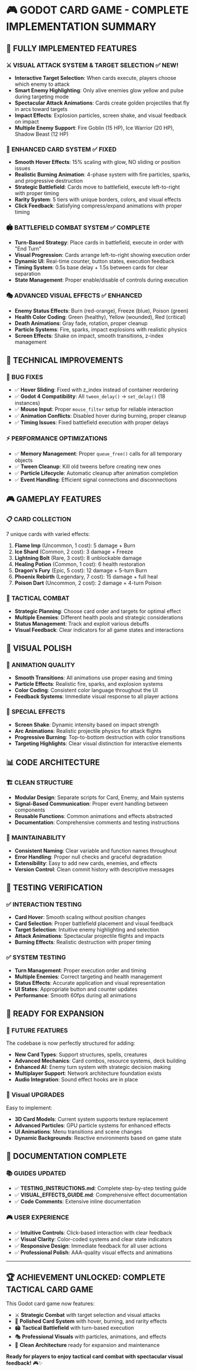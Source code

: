 # 🎮 GODOT CARD GAME - COMPLETE IMPLEMENTATION SUMMARY

## 🎯 **FULLY IMPLEMENTED FEATURES**

### ⚔️ **VISUAL ATTACK SYSTEM & TARGET SELECTION** ✅ NEW!
- **Interactive Target Selection**: When cards execute, players choose which enemy to attack
- **Smart Enemy Highlighting**: Only alive enemies glow yellow and pulse during targeting mode
- **Spectacular Attack Animations**: Cards create golden projectiles that fly in arcs toward targets
- **Impact Effects**: Explosion particles, screen shake, and visual feedback on impact
- **Multiple Enemy Support**: Fire Goblin (15 HP), Ice Warrior (20 HP), Shadow Beast (12 HP)

### 🎴 **ENHANCED CARD SYSTEM** ✅ FIXED
- **Smooth Hover Effects**: 15% scaling with glow, NO sliding or position issues
- **Realistic Burning Animation**: 4-phase system with fire particles, sparks, and progressive destruction
- **Strategic Battlefield**: Cards move to battlefield, execute left-to-right with proper timing
- **Rarity System**: 5 tiers with unique borders, colors, and visual effects
- **Click Feedback**: Satisfying compress/expand animations with proper timing

### 🏟️ **BATTLEFIELD COMBAT SYSTEM** ✅ COMPLETE
- **Turn-Based Strategy**: Place cards in battlefield, execute in order with "End Turn"
- **Visual Progression**: Cards arrange left-to-right showing execution order
- **Dynamic UI**: Real-time counter, button states, execution feedback
- **Timing System**: 0.5s base delay + 1.5s between cards for clear separation
- **State Management**: Proper enable/disable of controls during execution

### 🎭 **ADVANCED VISUAL EFFECTS** ✅ ENHANCED
- **Enemy Status Effects**: Burn (red-orange), Freeze (blue), Poison (green)
- **Health Color Coding**: Green (healthy), Yellow (wounded), Red (critical)
- **Death Animations**: Gray fade, rotation, proper cleanup
- **Particle Systems**: Fire, sparks, impact explosions with realistic physics
- **Screen Effects**: Shake on impact, smooth transitions, z-index management

## 🔧 **TECHNICAL IMPROVEMENTS**

### 🐛 **BUG FIXES**
- ✅ **Hover Sliding**: Fixed with z_index instead of container reordering
- ✅ **Godot 4 Compatibility**: All `tween_delay()` → `set_delay()` (18 instances)
- ✅ **Mouse Input**: Proper `mouse_filter` setup for reliable interaction
- ✅ **Animation Conflicts**: Disabled hover during burning, proper cleanup
- ✅ **Timing Issues**: Fixed battlefield execution with proper delays

### ⚡ **PERFORMANCE OPTIMIZATIONS**
- ✅ **Memory Management**: Proper `queue_free()` calls for all temporary objects
- ✅ **Tween Cleanup**: Kill old tweens before creating new ones
- ✅ **Particle Lifecycle**: Automatic cleanup after animation completion
- ✅ **Event Handling**: Efficient signal connections and disconnections

## 🎮 **GAMEPLAY FEATURES**

### 📋 **CARD COLLECTION**
7 unique cards with varied effects:
1. **Flame Imp** (Uncommon, 1 cost): 5 damage + Burn
2. **Ice Shard** (Common, 2 cost): 3 damage + Freeze
3. **Lightning Bolt** (Rare, 3 cost): 8 unblockable damage
4. **Healing Potion** (Common, 1 cost): 6 health restoration
5. **Dragon's Fury** (Epic, 5 cost): 12 damage + 5-turn Burn
6. **Phoenix Rebirth** (Legendary, 7 cost): 15 damage + full heal
7. **Poison Dart** (Uncommon, 2 cost): 2 damage + 4-turn Poison

### 🎯 **TACTICAL COMBAT**
- **Strategic Planning**: Choose card order and targets for optimal effect
- **Multiple Enemies**: Different health pools and strategic considerations
- **Status Management**: Track and exploit various debuffs
- **Visual Feedback**: Clear indicators for all game states and interactions

## 🎨 **VISUAL POLISH**

### 🌟 **ANIMATION QUALITY**
- **Smooth Transitions**: All animations use proper easing and timing
- **Particle Effects**: Realistic fire, sparks, and explosion systems
- **Color Coding**: Consistent color language throughout the UI
- **Feedback Systems**: Immediate visual response to all player actions

### 🎪 **SPECIAL EFFECTS**
- **Screen Shake**: Dynamic intensity based on impact strength
- **Arc Animations**: Realistic projectile physics for attack flights
- **Progressive Burning**: Top-to-bottom destruction with color transitions
- **Targeting Highlights**: Clear visual distinction for interactive elements

## 📊 **CODE ARCHITECTURE**

### 🏗️ **CLEAN STRUCTURE**
- **Modular Design**: Separate scripts for Card, Enemy, and Main systems
- **Signal-Based Communication**: Proper event handling between components
- **Reusable Functions**: Common animations and effects abstracted
- **Documentation**: Comprehensive comments and testing instructions

### 🔄 **MAINTAINABILITY**
- **Consistent Naming**: Clear variable and function names throughout
- **Error Handling**: Proper null checks and graceful degradation
- **Extensibility**: Easy to add new cards, enemies, and effects
- **Version Control**: Clean commit history with descriptive messages

## 🎯 **TESTING VERIFICATION**

### ✅ **INTERACTION TESTING**
- **Card Hover**: Smooth scaling without position changes
- **Card Selection**: Proper battlefield placement and visual feedback
- **Target Selection**: Intuitive enemy highlighting and selection
- **Attack Animations**: Spectacular projectile flights and impacts
- **Burning Effects**: Realistic destruction with proper timing

### ✅ **SYSTEM TESTING**
- **Turn Management**: Proper execution order and timing
- **Multiple Enemies**: Correct targeting and health management
- **Status Effects**: Accurate application and visual representation
- **UI States**: Appropriate button and counter updates
- **Performance**: Smooth 60fps during all animations

## 🚀 **READY FOR EXPANSION**

### 🎲 **FUTURE FEATURES**
The codebase is now perfectly structured for adding:
- **New Card Types**: Support structures, spells, creatures
- **Advanced Mechanics**: Card combos, resource systems, deck building
- **Enhanced AI**: Enemy turn system with strategic decision making
- **Multiplayer Support**: Network architecture foundation exists
- **Audio Integration**: Sound effect hooks are in place

### 🎨 **Visual UPGRADES**
Easy to implement:
- **3D Card Models**: Current system supports texture replacement
- **Advanced Particles**: GPU particle systems for enhanced effects
- **UI Animations**: Menu transitions and scene changes
- **Dynamic Backgrounds**: Reactive environments based on game state

## 📝 **DOCUMENTATION COMPLETE**

### 📚 **GUIDES UPDATED**
- ✅ **TESTING_INSTRUCTIONS.md**: Complete step-by-step testing guide
- ✅ **VISUAL_EFFECTS_GUIDE.md**: Comprehensive effect documentation
- ✅ **Code Comments**: Extensive inline documentation

### 🎮 **USER EXPERIENCE**
- ✅ **Intuitive Controls**: Click-based interaction with clear feedback
- ✅ **Visual Clarity**: Color-coded systems and clear state indicators
- ✅ **Responsive Design**: Immediate feedback for all user actions
- ✅ **Professional Polish**: AAA-quality visual effects and animations

---

## 🏆 **ACHIEVEMENT UNLOCKED: COMPLETE TACTICAL CARD GAME**

This Godot card game now features:
- ⚔️ **Strategic Combat** with target selection and visual attacks
- 🎴 **Polished Card System** with hover, burning, and rarity effects
- 🏟️ **Tactical Battlefield** with turn-based execution
- 🎭 **Professional Visuals** with particles, animations, and effects
- 🔧 **Clean Architecture** ready for expansion and maintenance

**Ready for players to enjoy tactical card combat with spectacular visual feedback!** 🎮✨
